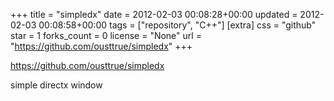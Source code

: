 +++
title = "simpledx"
date = 2012-02-03 00:08:28+00:00
updated = 2012-02-03 00:08:58+00:00
tags = ["repository", "C++"]
[extra]
css = "github"
star = 1
forks_count = 0
license = "None"
url = "https://github.com/ousttrue/simpledx"
+++

<https://github.com/ousttrue/simpledx>

simple directx window
